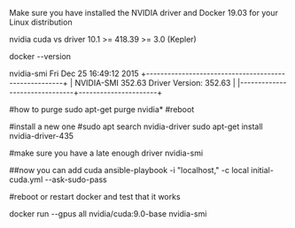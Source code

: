 Make sure you have installed the NVIDIA driver and Docker 19.03 for your Linux distribution

nvidia cuda vs driver
10.1	>= 418.39	>= 3.0 (Kepler)

docker --version

nvidia-smi 
Fri Dec 25 16:49:12 2015
+------------------------------------------------------+
| NVIDIA-SMI 352.63     Driver Version: 352.63         |
|-------------------------------+----------------------+

#how to purge
sudo apt-get purge nvidia*
#reboot

#install a new one
#sudo apt search nvidia-driver
sudo apt-get install nvidia-driver-435

#make sure you have a late enough driver
nvidia-smi

##now you can add cuda
ansible-playbook -i "localhost," -c local initial-cuda.yml --ask-sudo-pass 

#reboot or restart docker
and test that it works


docker run --gpus all nvidia/cuda:9.0-base nvidia-smi


